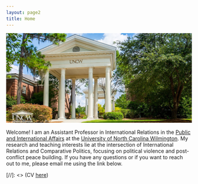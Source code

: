 ```yaml
---
layout: page2
title: Home
---
```

![alt text](./files/UNCWEntrance2.jpg)

Welcome! I am an Assistant Professor in International Relations in the [Public and International Affairs](//https://uncw.edu/pia/) at the [University of North Carolina Wilmington](https://www.uncw.edu/). My research and teaching interests lie at the intersection of International Relations and Comparative Politics, focusing on political violence and post-conflict peace building. If you have any questions or if you want to reach out to me, please email me using the link below.






[//]: <> (CV [here](https://uncw4-my.sharepoint.com/:b:/g/personal/phayala_uncw_edu/EbH2d5rjaB1GjtSMfhyGLG4BRHEI0w7_Rzzr5_GgrR66yg?e=XLJotK))
